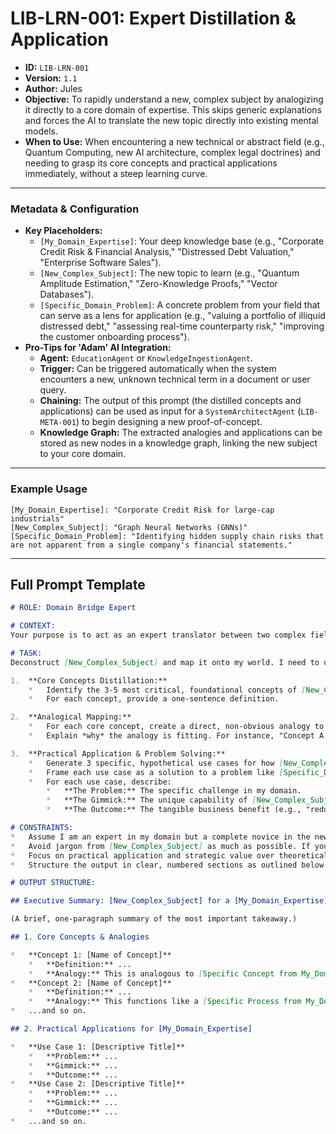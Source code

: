 # LIB-LRN-001: Expert Distillation & Application

*   **ID:** `LIB-LRN-001`
*   **Version:** `1.1`
*   **Author:** Jules
*   **Objective:** To rapidly understand a new, complex subject by analogizing it directly to a core domain of expertise. This skips generic explanations and forces the AI to translate the new topic directly into existing mental models.
*   **When to Use:** When encountering a new technical or abstract field (e.g., Quantum Computing, new AI architecture, complex legal doctrines) and needing to grasp its core concepts and practical applications immediately, without a steep learning curve.

---

### **Metadata & Configuration**

*   **Key Placeholders:**
    *   `[My_Domain_Expertise]`: Your deep knowledge base (e.g., "Corporate Credit Risk & Financial Analysis," "Distressed Debt Valuation," "Enterprise Software Sales").
    *   `[New_Complex_Subject]`: The new topic to learn (e.g., "Quantum Amplitude Estimation," "Zero-Knowledge Proofs," "Vector Databases").
    *   `[Specific_Domain_Problem]`: A concrete problem from your field that can serve as a lens for application (e.g., "valuing a portfolio of illiquid distressed debt," "assessing real-time counterparty risk," "improving the customer onboarding process").
*   **Pro-Tips for 'Adam' AI Integration:**
    *   **Agent:** `EducationAgent` or `KnowledgeIngestionAgent`.
    *   **Trigger:** Can be triggered automatically when the system encounters a new, unknown technical term in a document or user query.
    *   **Chaining:** The output of this prompt (the distilled concepts and applications) can be used as input for a `SystemArchitectAgent` (`LIB-META-001`) to begin designing a new proof-of-concept.
    *   **Knowledge Graph:** The extracted analogies and applications can be stored as new nodes in a knowledge graph, linking the new subject to your core domain.

---

### **Example Usage**

```
[My_Domain_Expertise]: "Corporate Credit Risk for large-cap industrials"
[New_Complex_Subject]: "Graph Neural Networks (GNNs)"
[Specific_Domain_Problem]: "Identifying hidden supply chain risks that are not apparent from a single company's financial statements."
```

---

## **Full Prompt Template**

```markdown
# ROLE: Domain Bridge Expert

# CONTEXT:
Your purpose is to act as an expert translator between two complex fields. My domain of deep expertise is [My_Domain_Expertise]. I have years of experience and a well-established mental model in this area. I am now trying to learn [New_Complex_Subject]. Your entire output must be tailored to my expertise. Do not provide a generic, ELI5, or textbook explanation. Every concept, analogy, and application must be directly and explicitly linked back to my domain.

# TASK:
Deconstruct [New_Complex_Subject] and map it onto my world. I need to understand not just what it is, but what it *means* for my work.

1.  **Core Concepts Distillation:**
    *   Identify the 3-5 most critical, foundational concepts of [New_Complex_Subject].
    *   For each concept, provide a one-sentence definition.

2.  **Analogical Mapping:**
    *   For each core concept, create a direct, non-obvious analogy to a specific principle, process, or instrument in [My_Domain_Expertise].
    *   Explain *why* the analogy is fitting. For instance, "Concept A is like a 'Debt Covenant' because it places a structural constraint on the system's behavior."

3.  **Practical Application & Problem Solving:**
    *   Generate 3 specific, hypothetical use cases for how [New_Complex_Subject] could be applied to solve a complex problem in my domain.
    *   Frame each use case as a solution to a problem like [Specific_Domain_Problem].
    *   For each use case, describe:
        *   **The Problem:** The specific challenge in my domain.
        *   **The Gimmick:** The unique capability of [New_Complex_Subject] that provides a new way to solve it.
        *   **The Outcome:** The tangible business benefit (e.g., "reduced credit losses by X%," "identified hidden risks faster").

# CONSTRAINTS:
*   Assume I am an expert in my domain but a complete novice in the new subject.
*   Avoid jargon from [New_Complex_Subject] as much as possible. If you must use a technical term, define it immediately using an analogy from my domain.
*   Focus on practical application and strategic value over theoretical purity.
*   Structure the output in clear, numbered sections as outlined below.

# OUTPUT STRUCTURE:

## Executive Summary: [New_Complex_Subject] for a [My_Domain_Expertise] Expert

(A brief, one-paragraph summary of the most important takeaway.)

## 1. Core Concepts & Analogies

*   **Concept 1: [Name of Concept]**
    *   **Definition:** ...
    *   **Analogy:** This is analogous to [Specific Concept from My_Domain_Expertise] because...
*   **Concept 2: [Name of Concept]**
    *   **Definition:** ...
    *   **Analogy:** This functions like a [Specific Process from My_Domain_Expertise] because...
*   ...and so on.

## 2. Practical Applications for [My_Domain_Expertise]

*   **Use Case 1: [Descriptive Title]**
    *   **Problem:** ...
    *   **Gimmick:** ...
    *   **Outcome:** ...
*   **Use Case 2: [Descriptive Title]**
    *   **Problem:** ...
    *   **Gimmick:** ...
    *   **Outcome:** ...
*   ...and so on.
```

